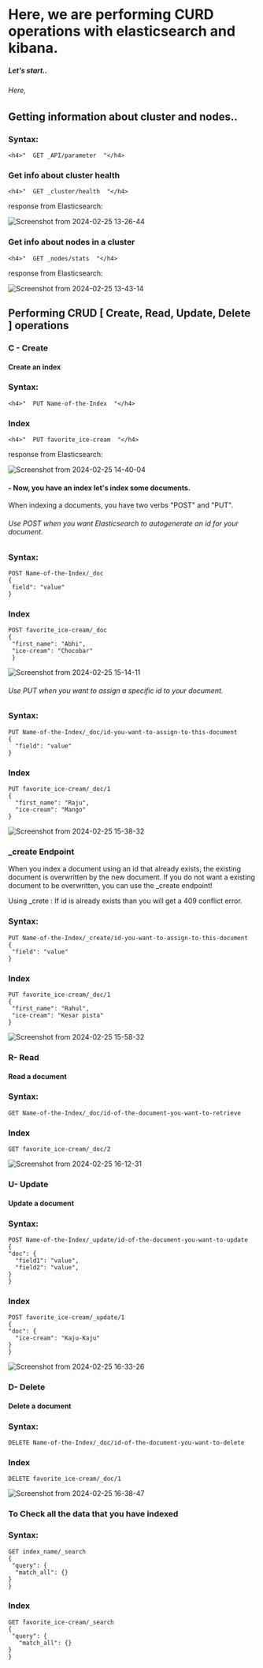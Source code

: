 <h1> Here, we are performing CURD operations with elasticsearch and kibana. </h1>
<h5>Let's start..</h5>

<h6>Here,</h6>
<h2>Getting information about cluster and nodes..</h2>

<h3>Syntax:</h3>

    <h4>"  GET _API/parameter  "</h4> 

<h3>Get info about cluster health</h3>
 
    <h4>"  GET _cluster/health  "</h4>

<p>response from Elasticsearch:</p>

![Screenshot from 2024-02-25 13-26-44](https://github.com/Bhavin0099/elasticsearch/assets/153531232/d768a869-8a5f-4d69-829c-8814ebc450f9)

<h3>Get info about nodes in a cluster</h3>

    <h4>"  GET _nodes/stats  "</h4>

<p>response from Elasticsearch:</p>

![Screenshot from 2024-02-25 13-43-14](https://github.com/Bhavin0099/elasticsearch/assets/153531232/777ad3cb-75d8-49d6-ae75-20d6e58faa9f)

<h2>Performing CRUD [ Create, Read, Update, Delete ] operations</h2>

<h3>C - Create</h3>
<h4>Create an index</h4>

<h3>Syntax:</h3>
 
    <h4>"  PUT Name-of-the-Index  "</h4>

<h3>Index</h3>

    <h4>"  PUT favorite_ice-cream  "</h4>

<p>response from Elasticsearch:</p>

![Screenshot from 2024-02-25 14-40-04](https://github.com/Bhavin0099/elasticsearch/assets/153531232/bbee4c63-4615-4177-97e5-79eaa425586b)

<h4>- Now, you have an index let's index some documents.</h4>
<p>When indexing a documents, you have two verbs "POST" and "PUT".</p>

<h6>Use POST when you want Elasticsearch to autogenerate an id for your document.</h6>

<h3>Syntax:</h3>

    POST Name-of-the-Index/_doc
    {
     field": "value"
    }


<h3>Index</h3>

    POST favorite_ice-cream/_doc
    {
     "first_name": "Abhi",
     "ice-cream": "Chocobar"
     }
     
![Screenshot from 2024-02-25 15-14-11](https://github.com/Bhavin0099/elasticsearch/assets/153531232/d0c192de-1add-42d4-8e78-8ade928fa4c0)

<h6>Use PUT when you want to assign a specific id to your document. </h6>

<h3>Syntax:</h3>

    PUT Name-of-the-Index/_doc/id-you-want-to-assign-to-this-document
    {
      "field": "value"
    }

<h3>Index</h3>

    PUT favorite_ice-cream/_doc/1
    {
      "first_name": "Raju",
      "ice-cream": "Mango"
    }

![Screenshot from 2024-02-25 15-38-32](https://github.com/Bhavin0099/elasticsearch/assets/153531232/f6e5c830-a65e-48f3-a3d4-bd558e24fd64)

<h3>_create Endpoint</h3>
<p>When you index a document using an id that already exists, the existing document is overwritten by the new document. If you do not want a existing document to be overwritten, you can use the _create endpoint!</p>
<p>Using _crete : If id is already exists than you will get a 409 conflict error.</p>

<h3>Syntax:</h3>

    PUT Name-of-the-Index/_create/id-you-want-to-assign-to-this-document 
    {
     "field": "value"
    }

<h3>Index</h3>
 
    PUT favorite_ice-cream/_doc/1
    { 
     "first_name": "Rahul",
     "ice-cream": "Kesar pista"
    }
    
![Screenshot from 2024-02-25 15-58-32](https://github.com/Bhavin0099/elasticsearch/assets/153531232/72a5ed5b-cbe1-44d2-a0fa-64f4a65e1f9a)

<h3>R- Read</h3>
<h4>Read a document</h4>

<h3>Syntax:</h3>

    GET Name-of-the-Index/_doc/id-of-the-document-you-want-to-retrieve

<h3>Index</h3>

    GET favorite_ice-cream/_doc/2
    
![Screenshot from 2024-02-25 16-12-31](https://github.com/Bhavin0099/elasticsearch/assets/153531232/dc8954cc-49d6-4ce1-9c05-8a886dbe4be5)

<h3>U- Update</h3>
<h4>Update a document</h4>

<h3>Syntax:</h3>

    POST Name-of-the-Index/_update/id-of-the-document-you-want-to-update 
    {
    "doc": {
      "field1": "value",
      "field2": "value",
    }
    }

<h3>Index</h3>

    POST favorite_ice-cream/_update/1
    {
    "doc": {
      "ice-cream": "Kaju-Kaju"
    }
    }
    
![Screenshot from 2024-02-25 16-33-26](https://github.com/Bhavin0099/elasticsearch/assets/153531232/087792b4-ec8a-40b7-b211-973bb8cade49)

<h3>D- Delete</h3>
<h4>Delete a document</h4>

<h3>Syntax:</h3>

    DELETE Name-of-the-Index/_doc/id-of-the-document-you-want-to-delete

<h3>Index</h3>

    DELETE favorite_ice-cream/_doc/1
    
![Screenshot from 2024-02-25 16-38-47](https://github.com/Bhavin0099/elasticsearch/assets/153531232/1082fe94-9170-4f89-af81-de5963c4caec)

<h3>To Check all the data that you have indexed</h3>

<h3>Syntax:</h3>

    GET index_name/_search
    {
     "query": {
      "match_all": {}
    }
    }

<h3>Index</h3>

    GET favorite_ice-cream/_search
    {
     "query": {
       "match_all": {}
    }
    }
